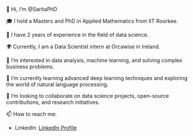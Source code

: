 👋 Hi, I’m @SaritaPhD

🎓 I hold a Masters and PhD in Applied Mathematics from IIT Roorkee.

💼 I have 2 years of experience in the field of data science.

🌍 Currently, I am a Data Scientist intern at Orcawise in Ireland.

👀 I’m interested in data analysis, machine learning, and solving complex business problems.

🌱 I’m currently learning advanced deep learning techniques and exploring the world of natural language processing.

💞️ I’m looking to collaborate on data science projects, open-source contributions, and research initiatives.

📫 How to reach me:
  - LinkedIn: [LinkedIn Profile](https://www.linkedin.com/in/sarita-ph-d-65610019b/)

<!---
SaritaPhD/SaritaPhD is a ✨ special ✨ repository because its `README.md` (this file) appears on your GitHub profile.
You can click the Preview link to take a look at your changes.
--->

